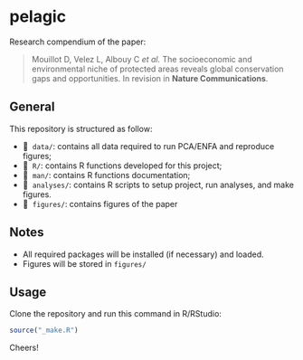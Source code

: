 # pelagic

Research compendium of the paper:

> Mouillot D, Velez L, Albouy C _et al._ The socioeconomic and environmental niche of protected areas reveals global conservation gaps and opportunities. In revision 
in **Nature Communications**.


## General

This repository is structured as follow:

- :file_folder: &nbsp;`data/`: contains all data required to run PCA/ENFA and reproduce figures;
- :file_folder: &nbsp;`R/`: contains R functions developed for this project;
- :file_folder: &nbsp;`man/`: contains R functions documentation;
- :file_folder: &nbsp;`analyses/`: contains R scripts to setup project, run analyses, and make figures.
- :file_folder: &nbsp;`figures/`: contains figures of the paper 


## Notes

- All required packages will be installed (if necessary) and loaded.
- Figures will be stored in `figures/`



## Usage

Clone the repository and run this command in R/RStudio:

```r
source("_make.R")
```

Cheers!
